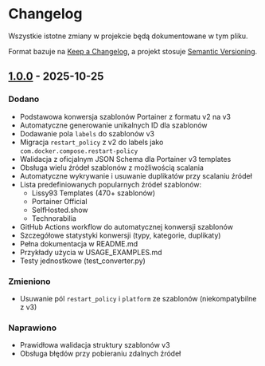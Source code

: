 # Changelog

Wszystkie istotne zmiany w projekcie będą dokumentowane w tym pliku.

Format bazuje na [Keep a Changelog](https://keepachangelog.com/pl/1.0.0/),
a projekt stosuje [Semantic Versioning](https://semver.org/lang/pl/).

## [1.0.0] - 2025-10-25

### Dodano
- Podstawowa konwersja szablonów Portainer z formatu v2 na v3
- Automatyczne generowanie unikalnych ID dla szablonów
- Dodawanie pola `labels` do szablonów v3
- Migracja `restart_policy` z v2 do labels jako `com.docker.compose.restart-policy`
- Walidacja z oficjalnym JSON Schema dla Portainer v3 templates
- Obsługa wielu źródeł szablonów z możliwością scalania
- Automatyczne wykrywanie i usuwanie duplikatów przy scalaniu źródeł
- Lista predefiniowanych popularnych źródeł szablonów:
  - Lissy93 Templates (470+ szablonów)
  - Portainer Official
  - SelfHosted.show
  - Technorabilia
- GitHub Actions workflow do automatycznej konwersji szablonów
- Szczegółowe statystyki konwersji (typy, kategorie, duplikaty)
- Pełna dokumentacja w README.md
- Przykłady użycia w USAGE_EXAMPLES.md
- Testy jednostkowe (test_converter.py)

### Zmieniono
- Usuwanie pól `restart_policy` i `platform` ze szablonów (niekompatybilne z v3)

### Naprawiono
- Prawidłowa walidacja struktury szablonów v3
- Obsługa błędów przy pobieraniu zdalnych źródeł

[1.0.0]: https://github.com/bauerpawel/Portainer_templates_v3_converter/releases/tag/v1.0.0
